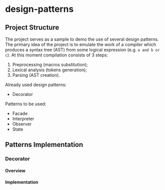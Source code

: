 # design-patterns

## Project Structure
The project serves as a sample to demo the use of several design patterns. The primary idea of the project is to emulate the work of a compiler which produces a syntax tree (AST) from some logical expression (e.g. `a and b or c`). At this moment compilation consists of 3 steps:
  1. Preprocessing (macros substitution);
  2. Lexical analysis (tokens generation);
  3. Parsing (AST creation).

<!-- -->

Already used design patterns:
- Decorator

<!-- -->

Patterns to be used:
- Facade
- Interpreter
- Observer
- State

## Patterns Implementation

### Decorator
#### Overview
#### Implementation
